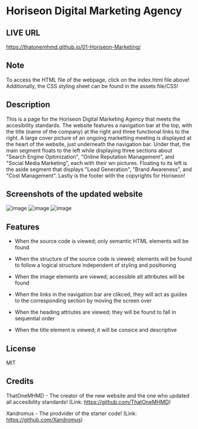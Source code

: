 
# Horiseon Digital Marketing Agency

## LIVE URL

https://thatonemhmd.github.io/01-Horiseon-Marketing/

## Note 

To access the HTML file of the webpage, click on the index.html file above! Additionally, the CSS styling sheet can be found in the assets file/CSS!

## Description

This is a page for the Horiseon Digital Marketing Agency that meets the accesibility standards. The website features a navigation bar at the top, with the title (name of the company) at the right and three functional links to the right. A large cover picture of an ongoing marketting meeting is displayed at the heart of the website, just underneath the navigation bar. Under that, the main segment floats to the left while displaying three sections about "Search Engine Optimization", "Online Reputation Management", and "Social Media Marketing", each with their wn pictures. Floating to its left is the aside segment that displays "Lead Generation", "Brand Awareness", and "Cost Management". Lastly is the footer with the copyrights for Horiseon!

## Screenshots of the updated website

![image](https://user-images.githubusercontent.com/126360257/223544955-97f49ddf-d28d-4179-a99e-7644175c36fd.png)
![image](https://user-images.githubusercontent.com/126360257/223545026-1c02d4ed-8d1c-4345-98cb-e89c074f4e12.png)
![image](https://user-images.githubusercontent.com/126360257/223545063-8ca46091-1826-4b26-8a03-7345727ea92c.png)

## Features

- When the source code is viewed; only semantic HTML elements will be found

- When the structure of the source code is viewed; elements will be found to follow a logical structure independent of styling and positioning

- When the image elements are viewed; accessible alt attributes will be found

- When the links in the navigation bar are clikced, they will act as guides to the corresponding section by moving the screen over

- When the heading attriutes are viewed; they will be found to fall in sequential order

- When the title element is viewed; it will be consice and descriptive

## License

MIT

## Credits

ThatOneMHMD - The creator of the new website and the one who updated all accesibility standards!
(Link: https://github.com/ThatOneMHMD)

Xandromus - The prodvider of the starter code!
(Link: https://github.com/Xandromus)

